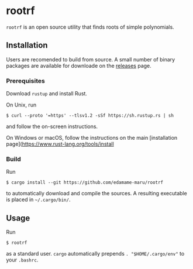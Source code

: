 # rootrf
`rootrf` is an open source utility that finds roots of simple polynomials.

## Installation
Users are recomended to build from source. A small number of binary packages are available for downloade on the [releases](https://github.com/edamame-maru/rootrf/releases) page. 

### Prerequisites
Download `rustup` and install Rust.

On Unix, run
```
$ curl --proto '=https' --tlsv1.2 -sSf https://sh.rustup.rs | sh
```
and follow the on-screen instructions.

On Windows or macOS, follow the instructions on the main [installation page](https://www.rust-lang.org/tools/install

### Build
Run
```
$ cargo install --git https://github.com/edamame-maru/rootrf
```
to automatically download and compile the sources. A resulting executable is placed in `~/.cargo/bin/`. 

## Usage
Run
```
$ rootrf
```
as a standard user. `cargo` automatically prepends `. "$HOME/.cargo/env"` to your `.bashrc`.
